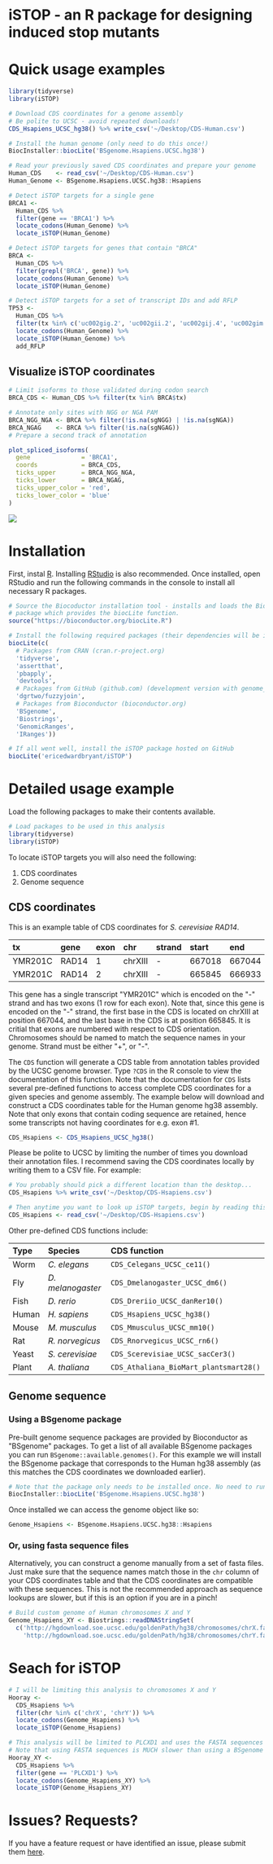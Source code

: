 iSTOP - an R package for designing induced stop mutants
=======================================================

Quick usage examples
====================

``` r
library(tidyverse)
library(iSTOP)

# Download CDS coordinates for a genome assembly
# Be polite to UCSC - avoid repeated downloads!
CDS_Hsapiens_UCSC_hg38() %>% write_csv('~/Desktop/CDS-Human.csv')

# Install the human genome (only need to do this once!)
BiocInstaller::biocLite('BSgenome.Hsapiens.UCSC.hg38')

# Read your previously saved CDS coordinates and prepare your genome
Human_CDS    <- read_csv('~/Desktop/CDS-Human.csv')
Human_Genome <- BSgenome.Hsapiens.UCSC.hg38::Hsapiens

# Detect iSTOP targets for a single gene
BRCA1 <- 
  Human_CDS %>%
  filter(gene == 'BRCA1') %>%
  locate_codons(Human_Genome) %>%
  locate_iSTOP(Human_Genome)

# Detect iSTOP targets for genes that contain "BRCA"
BRCA <-
  Human_CDS %>%
  filter(grepl('BRCA', gene)) %>%
  locate_codons(Human_Genome) %>%
  locate_iSTOP(Human_Genome)

# Detect iSTOP targets for a set of transcript IDs and add RFLP
TP53 <-
  Human_CDS %>%
  filter(tx %in% c('uc002gig.2', 'uc002gii.2', 'uc002gij.4', 'uc002gim.5')) %>%
  locate_codons(Human_Genome) %>%
  locate_iSTOP(Human_Genome) %>%
  add_RFLP
```

Visualize iSTOP coordinates
---------------------------

``` r
# Limit isoforms to those validated during codon search
BRCA_CDS <- Human_CDS %>% filter(tx %in% BRCA$tx)

# Annotate only sites with NGG or NGA PAM
BRCA_NGG_NGA <- BRCA %>% filter(!is.na(sgNGG) | !is.na(sgNGA))
BRCA_NGAG    <- BRCA %>% filter(!is.na(sgNGAG))
# Prepare a second track of annotation

plot_spliced_isoforms(
  gene              = 'BRCA1', 
  coords            = BRCA_CDS, 
  ticks_upper       = BRCA_NGG_NGA,
  ticks_lower       = BRCA_NGAG, 
  ticks_upper_color = 'red', 
  ticks_lower_color = 'blue'
)
```

<img src="https://raw.githubusercontent.com/EricEdwardBryant/iSTOP/master/inst/img/BRCA1.png"/>

Installation
============

First, instal [R](https://cran.r-project.org). Installing [RStudio](https://www.rstudio.com/products/rstudio/download/) is also recommended. Once installed, open RStudio and run the following commands in the console to install all necessary R packages.

``` r
# Source the Biocoductor installation tool - installs and loads the BiocInstaller 
# package which provides the biocLite function.
source("https://bioconductor.org/biocLite.R")

# Install the following required packages (their dependencies will be included)
biocLite(c(
  # Packages from CRAN (cran.r-project.org)
  'tidyverse', 
  'assertthat',
  'pbapply',
  'devtools',
  # Packages from GitHub (github.com) (development version with genome_*_join)
  'dgrtwo/fuzzyjoin',
  # Packages from Bioconductor (bioconductor.org)
  'BSgenome',
  'Biostrings',
  'GenomicRanges',
  'IRanges'))

# If all went well, install the iSTOP package hosted on GitHub
biocLite('ericedwardbryant/iSTOP')
```

Detailed usage example
======================

Load the following packages to make their contents available.

``` r
# Load packages to be used in this analysis
library(tidyverse)
library(iSTOP)
```

To locate iSTOP targets you will also need the following:

1.  CDS coordinates
2.  Genome sequence

CDS coordinates
---------------

This is an example table of CDS coordinates for *S. cerevisiae* *RAD14*.

| tx      | gene  | exon | chr     | strand | start  | end    |
|:--------|:------|:-----|:--------|:-------|:-------|:-------|
| YMR201C | RAD14 | 1    | chrXIII | -      | 667018 | 667044 |
| YMR201C | RAD14 | 2    | chrXIII | -      | 665845 | 666933 |

This gene has a single transcript "YMR201C" which is encoded on the "-" strand and has two exons (1 row for each exon). Note that, since this gene is encoded on the "-" strand, the first base in the CDS is located on chrXIII at position 667044, and the last base in the CDS is at position 665845. It is critial that exons are numbered with respect to CDS orientation. Chromosomes should be named to match the sequence names in your genome. Strand must be either "+", or "-".

The `CDS` function will generate a CDS table from annotation tables provided by the UCSC genome browser. Type `?CDS` in the R console to view the documentation of this function. Note that the documentation for `CDS` lists several pre-defined functions to access complete CDS coordinates for a given species and genome assembly. The example below will download and construct a CDS coordinates table for the Human genome hg38 assembly. Note that only exons that contain coding sequence are retained, hence some transcripts not having coordinates for e.g. exon \#1.

``` r
CDS_Hsapiens <- CDS_Hsapiens_UCSC_hg38()
```

Please be polite to UCSC by limiting the number of times you download their annotation files. I recommend saving the CDS coordinates locally by writing them to a CSV file. For example:

``` r
# You probably should pick a different location than the desktop...
CDS_Hsapiens %>% write_csv('~/Desktop/CDS-Hsapiens.csv')

# Then anytime you want to look up iSTOP targets, begin by reading this file
CDS_Hsapiens <- read_csv('~/Desktop/CDS-Hsapiens.csv')
```

Other pre-defined CDS functions include:

| Type  | Species           | CDS function                           |
|:------|:------------------|:---------------------------------------|
| Worm  | *C. elegans*      | `CDS_Celegans_UCSC_ce11()`             |
| Fly   | *D. melanogaster* | `CDS_Dmelanogaster_UCSC_dm6()`         |
| Fish  | *D. rerio*        | `CDS_Dreriio_UCSC_danRer10()`          |
| Human | *H. sapiens*      | `CDS_Hsapiens_UCSC_hg38()`             |
| Mouse | *M. musculus*     | `CDS_Mmusculus_UCSC_mm10()`            |
| Rat   | *R. norvegicus*   | `CDS_Rnorvegicus_UCSC_rn6()`           |
| Yeast | *S. cerevisiae*   | `CDS_Scerevisiae_UCSC_sacCer3()`       |
| Plant | *A. thaliana*     | `CDS_Athaliana_BioMart_plantsmart28()` |

Genome sequence
---------------

### Using a BSgenome package

Pre-built genome sequence packages are provided by Bioconductor as "BSgenome" packages. To get a list of all available BSgenome packages you can run `BSgenome::available.genomes()`. For this example we will install the BSgenome package that corresponds to the Human hg38 assembly (as this matches the CDS coordinates we downloaded earlier).

``` r
# Note that the package only needs to be installed once. No need to run this again.
BiocInstaller::biocLite('BSgenome.Hsapiens.UCSC.hg38')
```

Once installed we can access the genome object like so:

``` r
Genome_Hsapiens <- BSgenome.Hsapiens.UCSC.hg38::Hsapiens
```

### Or, using fasta sequence files

Alternatively, you can construct a genome manually from a set of fasta files. Just make sure that the sequence names match those in the `chr` column of your CDS coordinates table and that the CDS coordinates are compatible with these sequences. This is not the recommended approach as sequence lookups are slower, but if this is an option if you are in a pinch!

``` r
# Build custom genome of Human chromosomes X and Y
Genome_Hsapiens_XY <- Biostrings::readDNAStringSet(
  c('http://hgdownload.soe.ucsc.edu/goldenPath/hg38/chromosomes/chrX.fa.gz',
    'http://hgdownload.soe.ucsc.edu/goldenPath/hg38/chromosomes/chrY.fa.gz'))
```

Seach for iSTOP
===============

``` r
# I will be limiting this analysis to chromosomes X and Y
Hooray <-
  CDS_Hsapiens %>%
  filter(chr %in% c('chrX', 'chrY')) %>%
  locate_codons(Genome_Hsapiens) %>%
  locate_iSTOP(Genome_Hsapiens)
```

``` r
# This analysis will be limited to PLCXD1 and uses the FASTA sequences
# Note that using FASTA sequences is MUCH slower than using a BSgenome
Hooray_XY <-
  CDS_Hsapiens %>%
  filter(gene == 'PLCXD1') %>%
  locate_codons(Genome_Hsapiens_XY) %>%
  locate_iSTOP(Genome_Hsapiens_XY)
```

Issues? Requests?
=================

If you have a feature request or have identified an issue, please submit them [here](https://github.com/EricEdwardBryant/iSTOP/issues).
